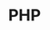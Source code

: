 ---
layout  : tools
title   : PHP
summary : Langage principalement utilisé dans mes projets.
image: /assets/images/icon/php.svg
category : langage
public  : true
parent  : false
---
